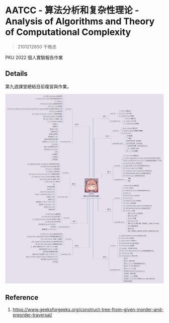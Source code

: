 # AATCC - 算法分析和复杂性理论 - Analysis of Algorithms and Theory of Computational Complexity

> 2101212850 干皓丞

PKU 2022 個人實驗報告作業


## Details

第九週課堂總結目前複習與作業。

![](w1tow9_xmind.png)

## Reference

1. https://www.geeksforgeeks.org/construct-tree-from-given-inorder-and-preorder-traversal/








